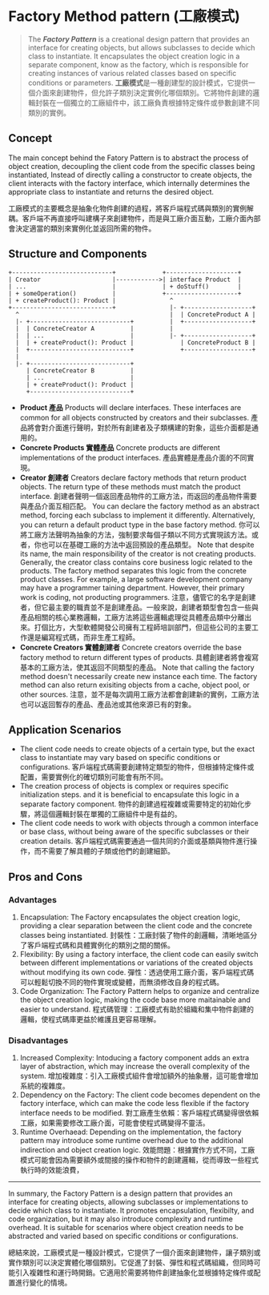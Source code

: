 # Factory Method pattern (工廠模式)

> The **_Factory Pattern_** is a creational design pattern that provides an interface for creating objects, but allows subclasses to decide which class to instantiate. It encapsulates the object creation logic in a separate component, know as the factory, which is responsible for creating instances of various related classes based on specific conditions or parameters.
> **工廠模式**是一種創建型的設計模式，它提供一個介面來創建物件，但允許子類別決定實例化哪個類別。它將物件創建的邏輯封裝在一個獨立的工廠組件中，該工廠負責根據特定條件或參數創建不同類別的實例。

## Concept

The main concept behind the Fatory Pattern is to abstract the process of object creation, decoupling the client code from the specific classes being instantiated, Instead of directly calling a constructor to create objects, the client interacts with the factory interface, which internally determines the appropriate class to instantiate and returns the desired object.

工廠模式的主要概念是抽象化物件創建的過程，將客戶端程式碼與類別的實例解耦。客戶端不再直接呼叫建構子來創建物件，而是與工廠介面互動，工廠介面內部會決定適當的類別來實例化並返回所需的物件。

## Structure and Components

```text
+----------------------------+             +--------------------+
| Creator                    |------------>| interface Product  |
| ...                        |             | + doStuff()        |
| + someOperation()          |             +--------------------+
| + createProduct(): Product |               ^
+----------------------------+               |- +-------------------+
  ^                                          |  | ConcreteProduct A |
  |- +----------------------------+          |  +-------------------+
  |  | ConcreteCreator A          |          |
  |  | ...                        |          |- +-------------------+
  |  | + createProduct(): Product |             | ConcreteProduct B |
  |  +----------------------------+             +-------------------+
  |
  |- +----------------------------+
     | ConcreteCreator B          |
     | ...                        |
     | + createProduct(): Product |
     +----------------------------+
```

- **Product 產品**
  Products will declare interfaces. These interfaces are common for all objects constructed by creators and their subclasses.
  產品將會對介面進行聲明，對於所有創建者及子類構建的對象，這些介面都是通用的。
- **Concrete Products 實體產品**
  Concrete products are different implementations of the product interfaces.
  產品實體是產品介面的不同實現。
- **Creator 創建者**
  Creators declare factory methods that return product objects. The return type of these methods must match the product interface.
  創建者聲明一個返回產品物件的工廠方法，而返回的產品物件需要與產品介面互相匹配。
  You can declare the factory method as an abstract method, forcing each subclass to implement it differently. Alternatively, you can return a default product type in the base factory method.
  你可以將工廠方法聲明為抽象的方法，強制要求每個子類以不同方式實現該方法。或者，你也可以在基礎工廠的方法中返回預設的產品類型。
  Note that despite its name, the main responsibility of the creator is not creating products. Generally, the creator class contains core business logic related to the products. The factory method separates this logic from the concrete product classes. For example, a large software development company may have a programmer taining department. However, their primary work is coding, not producting programmers.
  注意，儘管它的名字是創建者，但它最主要的職責並不是創建產品。一般來說，創建者類型會包含一些與產品相關的核心業務邏輯，工廠方法將這些邏輯處理從具體產品類中分離出來。打個比方，大型軟體開發公司擁有工程師培訓部門，但這些公司的主要工作還是編寫程式碼，而非生產工程師。
- **Concrete Creators 實體創建者**
  Concrete creators override the base factory method to return different types of products.
  具體創建者將會複寫基本的工廠方法，使其返回不同類型的產品。
  Note that calling the factory method doesn't necessarily create new instance each time. The factory method can also return exisiting objects from a cache, object pool, or other sources.
  注意，並不是每次調用工廠方法都會創建新的實例，工廠方法也可以返回暫存的產品、產品池或其他來源已有的對象。

## Application Scenarios

- The client code needs to create objects of a certain type, but the exact class to instantiate may vary based on specific conditions or configurations.
  客戶端程式碼需要創建特定類型的物件，但根據特定條件或配置，需要實例化的確切類別可能會有所不同。
- The creation process of objects is complex or requires specific initialization steps. and it is beneficial to encapsulate this logic in a separate factory component.
  物件的創建過程複雜或需要特定的初始化步驟，將這個邏輯封裝在單獨的工廠組件中是有益的。
- The client code needs to work with objects through a common interface or base class, without being aware of the specific subclasses or their creation details.
  客戶端程式碼需要通過一個共同的介面或基類與物件進行操作，而不需要了解具體的子類或他們的創建細節。

## Pros and Cons

### Advantages

1. Encapsulation: The Factory encapsulates the object creation logic, providing a clear separation between the client code and the concrete classes being instantiated.
  封裝性：工廠封裝了物件的創邏輯，清晰地區分了客戶端程式碼和具體實例化的類別之間的關係。
2. Flexibility: By using a factory interface, the client code can easily switch between different implementations or variations of the created objects without modifying its own code.
  彈性：透過使用工廠介面，客戶端程式碼可以輕鬆切換不同的物件實現或變體，而無須修改自身的程式碼。
3. Code Organization: The Factory Pattern helps to organize and centralize the object creation logic, making the code base more maitainable and easier to understand.
  程式碼管理：工廠模式有助於組織和集中物件創建的邏輯，使程式碼庫更益於維護且更容易理解。

### Disadvantages

1. Increased Complexity: Intoducing a factory component adds an extra layer of abstraction, which may increase the overall complexity of the system.
  增加複雜度：引入工廠模式組件會增加額外的抽象層，這可能會增加系統的複雜度。
2. Dependency on the Factory: The client code becomes dependent on the factory interface, which can make the code less flexible if the factory interface needs to be modified.
  對工廠產生依賴：客戶端程式碼變得很依賴工廠，如果需要修改工廠介面，可能會使程式碼變得不靈活。
3. Runtime Overhaead: Depending on the implementation, the factory pattern may introduce some runtime overhead due to the additional indirection and object creation logic.
  效能問題：根據實作方式不同，工廠模式可能會因為需要額外或間接的操作和物件的創建邏輯，從而導致一些程式執行時的效能浪費，

---

In summary, the Factory Pattern is a design pattern that provides an interface for creating objects, allowing subclasses or implementations to decide which class to instantiate. It promotes encapsulation, flexibilty, and code organization, but it may also introduce complexity and runtime overhead. It is suitable for scenarios where object creation needs to be abstracted and varied based on specific conditions or configurations.

總結來說，工廠模式是一種設計模式，它提供了一個介面來創建物件，讓子類別或實作類別可以決定實體化哪個類別。它促進了封裝、彈性和程式碼組織，但同時可能引入複雜性和運行時開銷。它適用於需要將物件創建抽象化並根據特定條件或配置進行變化的情境。
